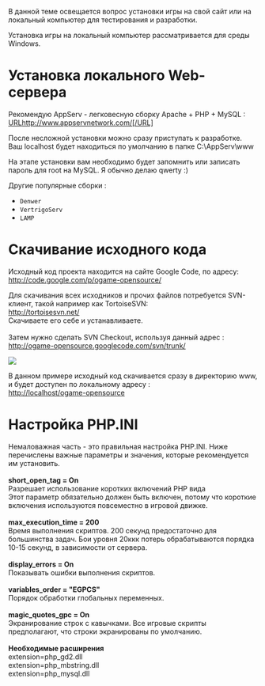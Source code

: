 В данной теме освещается вопрос установки игры на свой сайт или на локальный компьютер для тестирования и разработки.

Установка игры на локальный компьютер рассматривается для среды Windows.

# Установка локального Web-сервера #

Рекомендую AppServ - легковесную сборку Apache + PHP + MySQL :
[URL](URL.md)http://www.appservnetwork.com/[/URL]

После несложной установки можно сразу приступать к разработке. Ваш localhost будет находиться по умолчанию в папке C:\AppServ\www

На этапе установки вам необходимо будет запомнить или записать пароль для root на MySQL. Я обычно делаю qwerty :)

Другие популярные сборки :<br>
- <code>Denwer</code><br>
- <code>VertrigoServ</code><br>
- <code>LAMP</code><br>

<h1>Скачивание исходного кода</h1>

Исходный код проекта находится на сайте Google Code, по адресу:<br>
<a href='http://code.google.com/p/ogame-opensource/'>http://code.google.com/p/ogame-opensource/</a>

Для скачивания всех исходников и прочих файлов потребуется SVN-клиент, такой например как TortoiseSVN:<br>
<a href='http://tortoisesvn.net/'>http://tortoisesvn.net/</a><br>
Скачиваете его себе и устанавливаете.<br>
<br>
Затем нужно сделать SVN Checkout, используя данный адрес :<br>
<a href='http://ogame-opensource.googlecode.com/svn/trunk/'>http://ogame-opensource.googlecode.com/svn/trunk/</a>

<img src='http://ogamespec.com/imgstore/whc4f204aab88086.jpg' />

В данном примере исходный код скачивается сразу в директорию www, и будет доступен по локальному адресу :<br>
<a href='http://localhost/ogame-opensource'>http://localhost/ogame-opensource</a>

<h1>Настройка PHP.INI</h1>

Немаловажная часть - это правильная настройка PHP.INI. Ниже перечислены важные параметры и значения, которые рекомендуется им установить.<br>
<br>
<b>short_open_tag = On</b><br>
Разрешает использование коротких включений PHP вида <?= ... ?><br>
Этот параметр обязательно должен быть включен, потому что короткие включения используются повсеместно в игровой движке.<br>
<br>
<b>max_execution_time = 200</b><br>
Время выполнения скриптов. 200 секунд предостаточно для большинства задач. Бои уровня 20ккк потерь обрабатываются порядка 10-15 секунд, в зависимости от сервера.<br>
<br>
<b>display_errors = On</b><br>
Показывать ошибки выполнения скриптов.<br>
<br>
<b>variables_order = "EGPCS"</b><br>
Порядок обработки глобальных переменных.<br>
<br>
<b>magic_quotes_gpc = On</b><br>
Экранирование строк с кавычками. Все игровые скрипты предполагают, что строки экранированы по умолчанию.<br>
<br>
<b>Необходимые расширения</b><br>
extension=php_gd2.dll<br>
extension=php_mbstring.dll<br>
extension=php_mysql.dll<br>